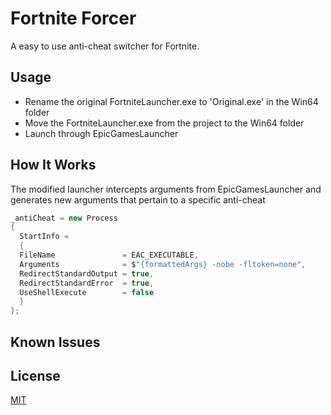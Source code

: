 # Fortnite Forcer

A easy to use anti-cheat switcher for Fortnite.

## Usage

- Rename the original FortniteLauncher.exe to 'Original.exe' in the Win64 folder
- Move the FortniteLauncher.exe from the project to the Win64 folder
- Launch through EpicGamesLauncher

## How It Works

The modified launcher intercepts arguments from EpicGamesLauncher and generates new arguments that pertain to a specific anti-cheat
```cs
_antiCheat = new Process
{
  StartInfo =
  {
  FileName               = EAC_EXECUTABLE,
  Arguments              = $"{formattedArgs} -nobe -fltoken=none",
  RedirectStandardOutput = true,
  RedirectStandardError  = true,
  UseShellExecute        = false
  }
};
```

## Known Issues

## License
[MIT](https://choosealicense.com/licenses/mit/)
